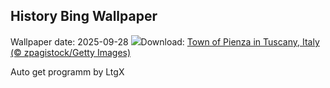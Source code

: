 ## History Bing Wallpaper
Wallpaper date: 2025-09-28
![](https://www.bing.com/th?id=OHR.PienzaItaly_EN-GB9891059804_UHD.jpg&w=1000)Download: [Town of Pienza in Tuscany, Italy (© zpagistock/Getty Images)](https://www.bing.com/th?id=OHR.PienzaItaly_EN-GB9891059804_UHD.jpg)

Auto get programm by LtgX
